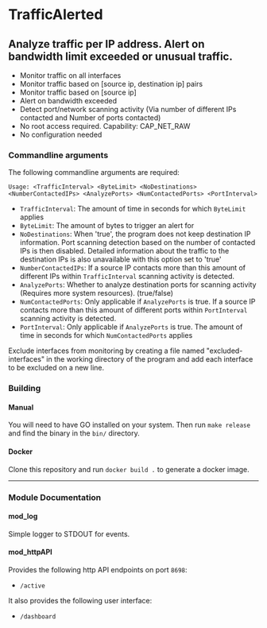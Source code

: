 # TrafficAlerted

## Analyze traffic per IP address. Alert on bandwidth limit exceeded or unusual traffic.

- Monitor traffic on all interfaces
- Monitor traffic based on [source ip, destination ip] pairs
- Monitor traffic based on [source ip]
- Alert on bandwidth exceeded
- Detect port/network scanning activity (Via number of different IPs contacted and Number of ports contacted)
- No root access required. Capability: CAP_NET_RAW
- No configuration needed

### Commandline arguments
The following commandline arguments are required:

    Usage: <TrafficInterval> <ByteLimit> <NoDestinations> <NumberContactedIPs> <AnalyzePorts> <NumContactedPorts> <PortInterval>

- `TrafficInterval`: The amount of time in seconds for which `ByteLimit` applies
- `ByteLimit`: The amount of bytes to trigger an alert for
- `NoDestinations`: When 'true', the program does not keep destination IP information. Port scanning detection based on the number of contacted IPs is then disabled. Detailed information about the traffic to the destination IPs is also unavailable with this option set to 'true'
- `NumberContactedIPs`: If a source IP contacts more than this amount of different IPs within `TrafficInterval` scanning activity is detected.  
- `AnalyzePorts`: Whether to analyze destination ports for scanning activity (Requires more system resources). (true/false)
- `NumContactedPorts`: Only applicable if `AnalyzePorts` is true.  If a source IP contacts more than this amount of different ports within `PortInterval` scanning activity is detected.
- `PortInterval`: Only applicable if `AnalyzePorts` is true. The amount of time in seconds for which `NumContactedPorts` applies

Exclude interfaces from monitoring by creating a file named "excluded-interfaces" in the working directory of the program and add each interface to be excluded on a new line.

### Building
#### Manual

You will need to have GO installed on your system. Then run `make release` and find the binary in the `bin/` directory.

#### Docker

Clone this repository and run `docker build .` to generate a docker image.


***

### Module Documentation

#### mod_log
Simple logger to STDOUT for events.

#### mod_httpAPI
Provides the following http API endpoints on port `8698`:

- `/active`

It also provides the following user interface:
- `/dashboard`

